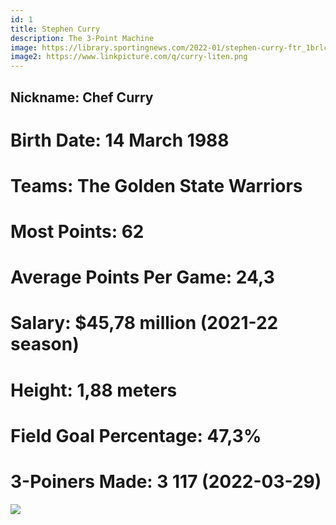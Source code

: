 ```yaml
---
id: 1
title: Stephen Curry
description: The 3-Point Machine
image: https://library.sportingnews.com/2022-01/stephen-curry-ftr_1brlc3k3jwvwr1fjrw3y1k16pj.jpeg
image2: https://www.linkpicture.com/q/curry-liten.png
---
```


## Nickname: <span class="pinfo">Chef Curry</span>
# Birth Date: <span class="pinfo">14 March 1988</span>
# Teams: <span class="pinfo">The Golden State Warriors</span>
# Most Points: <span class="pinfo">62</span>
# Average Points Per Game: <span class="pinfo">24,3</span>
# Salary: <span class="pinfo">$45,78 million (2021-22 season)</span>
# Height: <span class="pinfo">1,88 meters</span>
# Field Goal Percentage: <span class="pinfo">47,3%</span>
# 3-Poiners Made: <span class="pinfo">3 117 (2022-03-29)</span>
<div class="flex flex-wrap justify-start">
<img src="https://upload.wikimedia.org/wikipedia/en/thumb/0/01/Golden_State_Warriors_logo.svg/1200px-Golden_State_Warriors_logo.svg.png" class="TImage p-5"/>
</div>
